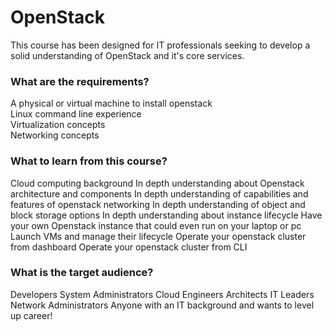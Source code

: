 # OpenStack
This course has been designed for IT professionals seeking to develop a solid understanding of OpenStack and it's core services.

### What are the requirements?
A physical or virtual machine to install openstack  
Linux command line experience  
Virtualization concepts  
Networking concepts  

### What to learn from this course?  
Cloud computing background
In depth understanding about Openstack architecture and components
In depth understanding of capabilities and features of openstack networking
In depth understanding of object and block storage options
In depth understanding about instance lifecycle
Have your own Openstack instance that could even run on your laptop or pc
Launch VMs and manage their lifecycle
Operate your openstack cluster from dashboard
Operate your openstack cluster from CLI

### What is the target audience?
Developers
System Administrators
Cloud Engineers
Architects
IT Leaders
Network Administrators
Anyone with an IT background and wants to level up career!
